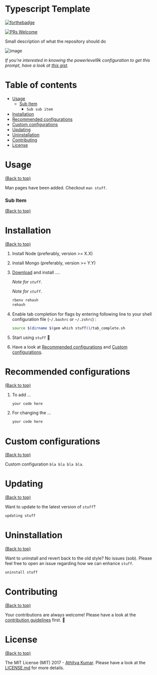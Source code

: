 # Typescript Template

[![forthebadge](https://forthebadge.com/images/badges/made-with-javascript.svg)](http://forthebadge.com)

[![PRs Welcome](https://img.shields.io/badge/PRs-welcome-brightgreen.svg?style=shields)](http://makeapullrequest.com)

Small description of what the repository should do

![image](https://user-images.githubusercontent.com/17109060/32149040-04f3125c-bd25-11e7-8003-66fd29bc18d4.png)

_If you're interested in knowing the powerlevel9k configuration to get this prompt, have a look at [this gist](https://gist.github.com/athityakumar/1bd5e9e24cd2a1891565573a893993eb)._

# Table of contents

- [Usage](#usage)
  - [Sub Item](#sub-item)
    - `Sub sub item`
- [Installation](#installation)
- [Recommended configurations](#recommended-configurations)
- [Custom configurations](#custom-configurations)
- [Updating](#updating)
- [Uninstallation](#uninstallation)
- [Contributing](#contributing)
- [License](#license)

# Usage

[(Back to top)](#table-of-contents)

Man pages have been added. Checkout `man stuff`.

### Sub Item

[(Back to top)](#table-of-contents)

# Installation

[(Back to top)](#table-of-contents)

1. Install Node (preferably, version >= X.X)
2. Install Mongo (preferably, version >= Y.Y)
3. [Download](https://www.nerdfonts.com/font-downloads) and install ....

   _Note for `stuff`._

   _Note for `stuff`._

   ```sh
   rbenv rehash
   rehash
   ```

4. Enable tab completion for flags by entering following line to your shell configuration file (`~/.bashrc` or `~/.zshrc`) :

   ```bash
   source $(dirname $(gem which stuff))/tab_complete.sh
   ```

5. Start using `stuff` :tada:

6. Have a look at [Recommended configurations](#recommended-configurations) and [Custom configurations](#custom-configurations).

# Recommended configurations

[(Back to top)](#table-of-contents)

1. To add ...

   ```sh
   your code here
   ```

2. For changing the ...

   ```sh
   your code here
   ```

# Custom configurations

[(Back to top)](#table-of-contents)

Custom configuration `bla bla bla bla`.

# Updating

[(Back to top)](#table-of-contents)

Want to update to the latest version of `stuff`?

```sh
updating stuff
```

# Uninstallation

[(Back to top)](#table-of-contents)

Want to uninstall and revert back to the old style? No issues (sob). Please feel free to open an issue regarding how we can enhance `stuff`.

```sh
uninstall stuff
```

# Contributing

[(Back to top)](#table-of-contents)

Your contributions are always welcome! Please have a look at the [contribution guidelines](CONTRIBUTING.md) first. :tada:

# License

[(Back to top)](#table-of-contents)

The MIT License (MIT) 2017 - [Athitya Kumar](https://github.com/athityakumar/). Please have a look at the [LICENSE.md](LICENSE.md) for more details.

